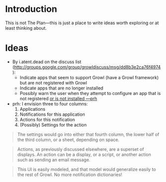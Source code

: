 # Introduction #

This is not The Plan—this is just a place to write ideas worth exploring or at least thinking about.

# Ideas #

  * By i.atent.dead on the discuss list (http://groups.google.com/group/growldiscuss/msg/dd8b3e2ca76f4974):
    * Indicate apps that seem to support Growl (have a Growl framework) but are not registered with Growl
    * Indicate apps that are no longer installed
    * Possibly warn the user when they attempt to configure an app that is not registered [or is not installed —prh](.md)
  * prh: I envision three to four columns:
    1. Applications
    1. Notifications for this application
    1. Actions for this notification
    1. (Possibly) Settings for the action
> The settings would go into either that fourth column, the lower half of the third column, or a sheet, depending on space.

> Actions, as previously discussed elsewhere, are a superset of displays. An action can be a display, or a script, or another action such as sending an email message.

> This UI is easily modeled, and that model would generalize easily to the rest of Growl. No more notification dictionaries!